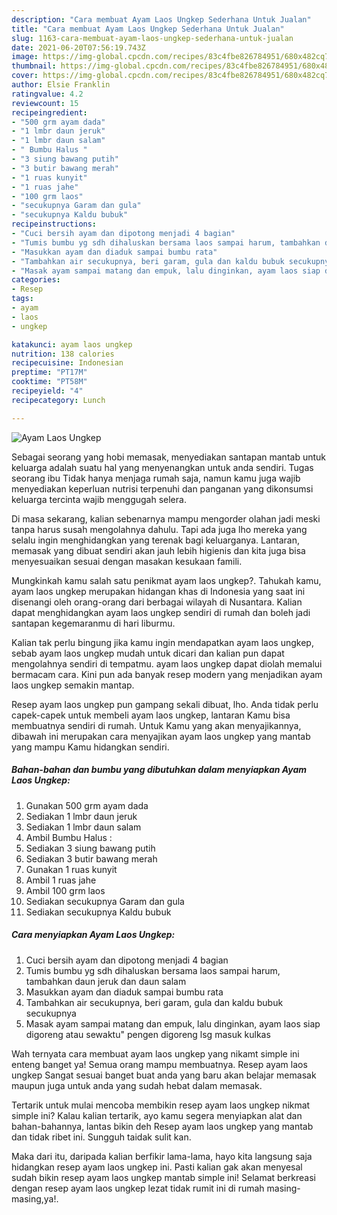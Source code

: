 ```yaml
---
description: "Cara membuat Ayam Laos Ungkep Sederhana Untuk Jualan"
title: "Cara membuat Ayam Laos Ungkep Sederhana Untuk Jualan"
slug: 1163-cara-membuat-ayam-laos-ungkep-sederhana-untuk-jualan
date: 2021-06-20T07:56:19.743Z
image: https://img-global.cpcdn.com/recipes/83c4fbe826784951/680x482cq70/ayam-laos-ungkep-foto-resep-utama.jpg
thumbnail: https://img-global.cpcdn.com/recipes/83c4fbe826784951/680x482cq70/ayam-laos-ungkep-foto-resep-utama.jpg
cover: https://img-global.cpcdn.com/recipes/83c4fbe826784951/680x482cq70/ayam-laos-ungkep-foto-resep-utama.jpg
author: Elsie Franklin
ratingvalue: 4.2
reviewcount: 15
recipeingredient:
- "500 grm ayam dada"
- "1 lmbr daun jeruk"
- "1 lmbr daun salam"
- " Bumbu Halus "
- "3 siung bawang putih"
- "3 butir bawang merah"
- "1 ruas kunyit"
- "1 ruas jahe"
- "100 grm laos"
- "secukupnya Garam dan gula"
- "secukupnya Kaldu bubuk"
recipeinstructions:
- "Cuci bersih ayam dan dipotong menjadi 4 bagian"
- "Tumis bumbu yg sdh dihaluskan bersama laos sampai harum, tambahkan daun jeruk dan daun salam"
- "Masukkan ayam dan diaduk sampai bumbu rata"
- "Tambahkan air secukupnya, beri garam, gula dan kaldu bubuk secukupnya"
- "Masak ayam sampai matang dan empuk, lalu dinginkan, ayam laos siap digoreng atau sewaktu&#34; pengen digoreng lsg masuk kulkas"
categories:
- Resep
tags:
- ayam
- laos
- ungkep

katakunci: ayam laos ungkep 
nutrition: 138 calories
recipecuisine: Indonesian
preptime: "PT17M"
cooktime: "PT58M"
recipeyield: "4"
recipecategory: Lunch

---
```



![Ayam Laos Ungkep](https://img-global.cpcdn.com/recipes/83c4fbe826784951/680x482cq70/ayam-laos-ungkep-foto-resep-utama.jpg)

Sebagai seorang yang hobi memasak, menyediakan santapan mantab untuk keluarga adalah suatu hal yang menyenangkan untuk anda sendiri. Tugas seorang ibu Tidak hanya menjaga rumah saja, namun kamu juga wajib menyediakan keperluan nutrisi terpenuhi dan panganan yang dikonsumsi keluarga tercinta wajib menggugah selera.

Di masa  sekarang, kalian sebenarnya mampu mengorder olahan jadi meski tanpa harus susah mengolahnya dahulu. Tapi ada juga lho mereka yang selalu ingin menghidangkan yang terenak bagi keluarganya. Lantaran, memasak yang dibuat sendiri akan jauh lebih higienis dan kita juga bisa menyesuaikan sesuai dengan masakan kesukaan famili. 



Mungkinkah kamu salah satu penikmat ayam laos ungkep?. Tahukah kamu, ayam laos ungkep merupakan hidangan khas di Indonesia yang saat ini disenangi oleh orang-orang dari berbagai wilayah di Nusantara. Kalian dapat menghidangkan ayam laos ungkep sendiri di rumah dan boleh jadi santapan kegemaranmu di hari liburmu.

Kalian tak perlu bingung jika kamu ingin mendapatkan ayam laos ungkep, sebab ayam laos ungkep mudah untuk dicari dan kalian pun dapat mengolahnya sendiri di tempatmu. ayam laos ungkep dapat diolah memalui bermacam cara. Kini pun ada banyak resep modern yang menjadikan ayam laos ungkep semakin mantap.

Resep ayam laos ungkep pun gampang sekali dibuat, lho. Anda tidak perlu capek-capek untuk membeli ayam laos ungkep, lantaran Kamu bisa membuatnya sendiri di rumah. Untuk Kamu yang akan menyajikannya, dibawah ini merupakan cara menyajikan ayam laos ungkep yang mantab yang mampu Kamu hidangkan sendiri.

<!--inarticleads1-->

##### Bahan-bahan dan bumbu yang dibutuhkan dalam menyiapkan Ayam Laos Ungkep:

1. Gunakan 500 grm ayam dada
1. Sediakan 1 lmbr daun jeruk
1. Sediakan 1 lmbr daun salam
1. Ambil  Bumbu Halus :
1. Sediakan 3 siung bawang putih
1. Sediakan 3 butir bawang merah
1. Gunakan 1 ruas kunyit
1. Ambil 1 ruas jahe
1. Ambil 100 grm laos
1. Sediakan secukupnya Garam dan gula
1. Sediakan secukupnya Kaldu bubuk




<!--inarticleads2-->

##### Cara menyiapkan Ayam Laos Ungkep:

1. Cuci bersih ayam dan dipotong menjadi 4 bagian
1. Tumis bumbu yg sdh dihaluskan bersama laos sampai harum, tambahkan daun jeruk dan daun salam
1. Masukkan ayam dan diaduk sampai bumbu rata
1. Tambahkan air secukupnya, beri garam, gula dan kaldu bubuk secukupnya
1. Masak ayam sampai matang dan empuk, lalu dinginkan, ayam laos siap digoreng atau sewaktu&#34; pengen digoreng lsg masuk kulkas




Wah ternyata cara membuat ayam laos ungkep yang nikamt simple ini enteng banget ya! Semua orang mampu membuatnya. Resep ayam laos ungkep Sangat sesuai banget buat anda yang baru akan belajar memasak maupun juga untuk anda yang sudah hebat dalam memasak.

Tertarik untuk mulai mencoba membikin resep ayam laos ungkep nikmat simple ini? Kalau kalian tertarik, ayo kamu segera menyiapkan alat dan bahan-bahannya, lantas bikin deh Resep ayam laos ungkep yang mantab dan tidak ribet ini. Sungguh taidak sulit kan. 

Maka dari itu, daripada kalian berfikir lama-lama, hayo kita langsung saja hidangkan resep ayam laos ungkep ini. Pasti kalian gak akan menyesal sudah bikin resep ayam laos ungkep mantab simple ini! Selamat berkreasi dengan resep ayam laos ungkep lezat tidak rumit ini di rumah masing-masing,ya!.

